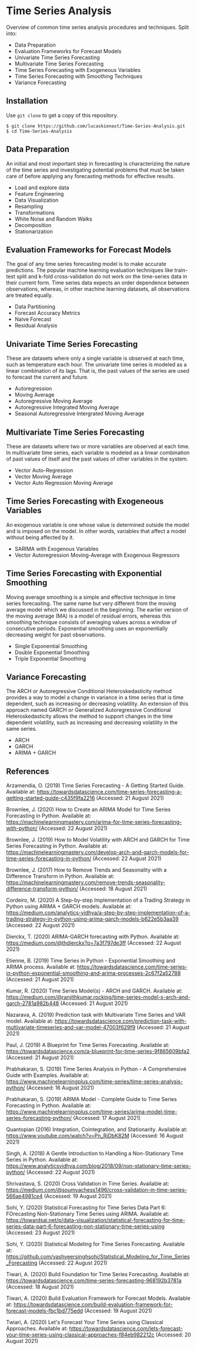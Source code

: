 # Time Series Analysis
Overview of common time series analysis procedures and techniques. Split into:

- Data Preparation
- Evaluation Frameworks for Forecast Models
- Univariate Time Series Forecasting
- Multivariate Time Series Forecasting
- Time Series Forecasting with Exogeneous Variables
- Time Series Forecasting with Smoothing Techniques
- Variance Forecasting

## Installation
Use `git clone` to get a copy of this repository.
```
$ git clone https://github.com/lucaskienast/Time-Series-Analysis.git
$ cd Time-Series-Analysis
```
## Data Preparation
An initial and most important step in forecasting is characterizing the nature of the time series and investigating potential problems that must be taken care of before applying any forecasting methods for effective results.

- Load and explore data
- Feature Engineering
- Data Visualization
- Resampling
- Transformations
- White Noise and Random Walks
- Decomposition
- Stationarization

## Evaluation Frameworks for Forecast Models
The goal of any time series forecasting model is to make accurate predictions. The popular machine learning evaluation techniques like train-test split and k-fold cross-validation do not work on the time-series data in their current form. Time series data expects an order dependence between observations, whereas, in other machine learning datasets, all observations are treated equally.

- Data Partitioning
- Forecast Accuracy Metrics
- Naive Forecast
- Residual Analysis

## Univariate Time Series Forecasting
These are datasets where only a single variable is observed at each time, such as temperature each hour. The univariate time series is modeled as a linear combination of its lags. That is, the past values of the series are used to forecast the current and future.

- Autoregression
- Moving Average
- Autoregressive Moving Average
- Autoregressive Integrated Moving Average
- Seasonal Autoregressive Intergrated Moving Average

## Multivariate Time Series Forecasting
These are datasets where two or more variables are observed at each time. In multivariate time series, each variable is modeled as a linear combination of past values of itself and the past values of other variables in the system.

- Vector Auto-Regression
- Vector Moving Average
- Vector Auto Regression Moving Average

## Time Series Forecasting with Exogeneous Variables
An exogenous variable is one whose value is determined outside the model and is imposed on the model. In other words, variables that affect a model without being affected by it.

- SARIMA with Exogenous Variables
- Vector Autoregression Moving-Average with Exogenous Regressors

## Time Series Forecasting with Exponential Smoothing
Moving average smoothing is a simple and effective technique in time series forecasting. The same name but very different from the moving average model which we discussed in the beginning. The earlier version of the moving average (MA) is a model of residual errors, whereas this smoothing technique consists of averaging values across a window of consecutive periods. Exponential smoothing uses an exponentially decreasing weight for past observations.

- Single Exponential Smoothing
- Double Exponential Smoothing
- Triple Exponential Smoothing

## Variance Forecasting
The ARCH or Autoregressive Conditional Heteroskedasticity method provides a way to model a change in variance in a time series that is time dependent, such as increasing or decreasing volatility. An extension of this approach named GARCH or Generalized Autoregressive Conditional Heteroskedasticity allows the method to support changes in the time dependent volatility, such as increasing and decreasing volatility in the same series.

- ARCH
- GARCH
- ARIMA + GARCH

## References

Arzamendia, O. (2019) Time Series Forecasting - A Getting Started Guide. Available at: https://towardsdatascience.com/time-series-forecasting-a-getting-started-guide-c435f9fa2216 (Accessed: 21 August 2021)

Brownlee, J. (2020) How to Create an ARIMA Model for Time Series Forecasting in Python. Available at: https://machinelearningmastery.com/arima-for-time-series-forecasting-with-python/ (Accessed: 22 August 2021)

Brownlee, J. (2019) How to Model Volatility with ARCH and GARCH for Time Series Forecasting in Python. Available at: https://machinelearningmastery.com/develop-arch-and-garch-models-for-time-series-forecasting-in-python/ (Accessed: 22 August 2021)

Brownlee, J. (2017) How to Remove Trends and Seasonality with a Difference Transform in Python. Available at: https://machinelearningmastery.com/remove-trends-seasonality-difference-transform-python/ (Accessed: 18 August 2021)

Cordeiro, M. (2020) A Step-by-step Implementation of a Trading Strategy in Python using ARIMA + GARCH models. Available at: https://medium.com/analytics-vidhya/a-step-by-step-implementation-of-a-trading-strategy-in-python-using-arima-garch-models-b622e5b3aa39 (Accessed: 22 August 2021)

Dierckx, T. (2020) ARIMA-GARCH forecasting with Python. Available at: https://medium.com/@thdierckx?p=7a3f797de3ff (Accessed: 22 August 2021)

Etienne, B. (2019) Time Series in Python - Exponential Smoothing and ARIMA process. Available at: https://towardsdatascience.com/time-series-in-python-exponential-smoothing-and-arima-processes-2c67f2a52788 (Accessed: 21 August 2021)

Kumar, R. (2020) Time Series Model(s) - ARCH and GARCH. Available at: https://medium.com/@ranjithkumar.rocking/time-series-model-s-arch-and-garch-2781a982b448 (Accessed: 21 August 2021)

Nazarava, A. (2019) Prediction task with Multivariate Time Series and VAR model. Available at: https://towardsdatascience.com/prediction-task-with-multivariate-timeseries-and-var-model-47003f629f9 (Accessed: 21 August 2021)

Paul, J. (2019) A Blueprint for Time Series Forecasting. Available at: https://towardsdatascience.com/a-blueprint-for-time-series-9f865609bfa2 (Accessed: 21 August 2021)

Prabhakaran, S. (2019) Time Series Analysis in Python - A Comprehensive Guide with Examples. Available at: https://www.machinelearningplus.com/time-series/time-series-analysis-python/ (Accessed: 16 August 2021)

Prabhakaran, S. (2019) ARIMA Model - Complete Guide to Time Series Forecasting in Python. Available at: https://www.machinelearningplus.com/time-series/arima-model-time-series-forecasting-python/ (Accessed: 17 August 2021)

Quantopian (2016) Integration, Cointegration, and Stationarity. Available at: https://www.youtube.com/watch?v=Pn_RiDbK82M (Accessed: 16 August 2021)

Singh, A. (2018) A Gentle Introduction to Handling a Non-Stationary Time Series in Python. Available at: https://www.analyticsvidhya.com/blog/2018/09/non-stationary-time-series-python/ (Accessed: 22 August 2021)

Shrivastava, S. (2020) Cross Validation in Time Series. Available at: https://medium.com/@soumyachess1496/cross-validation-in-time-series-566ae4981ce4 (Accessed: 19 August 2021)

Sohi, Y. (2020) Statistical Forecasting for Time Series Data Part 6: FOrecasting Non-Stationary Time Series using ARIMA. Available at: https://towardsai.net/p/data-visualization/statistical-forecasting-for-time-series-data-part-6-forecasting-non-stationary-time-series-using (Accessed: 23 August 2021)

Sohi, Y. (2020) Statistical Modeling for Time Series Forecasting. Available at: https://github.com/yashveersinghsohi/Statistical_Modeling_for_Time_Series_Forecasting (Accessed: 22 August 2021)

Tiwari, A. (2020) Build Foundation for Time Series Forecasting. Available at: https://towardsdatascience.com/time-series-forecasting-968192b3781a (Accessed: 18 August 2021)

Tiwari, A. (2020) Build Evaluation Framework for Forecast Models. Available at: https://towardsdatascience.com/build-evaluation-framework-for-forecast-models-fbc1bd775edd (Accessed: 19 August 2021)

Twiari, A. (2020) Let's Forecast Your Time Series using Classical Approaches. Available at: https://towardsdatascience.com/lets-forecast-your-time-series-using-classical-approaches-f84eb982212c (Accessed: 20 August 2021)
